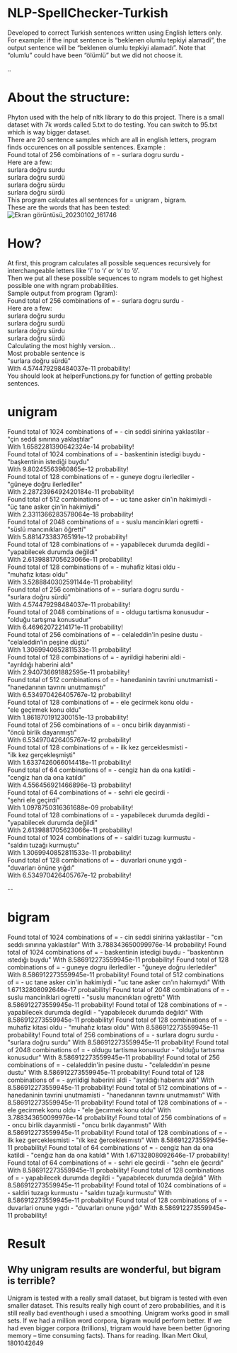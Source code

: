 # NLP-SpellChecker-Turkish

Developed to correct Turkish sentences written using English letters only. 
For example: if the input sentence is “beklenen olumlu tepkiyi alamadi”, the output sentence will be “beklenen olumlu tepkiyi alamadı”.
Note that “olumlu” could have been “ölümlü” but we did not choose it.

..

# About the structure:

Phyton used with the help of nltk library to do this project. There is a small dataset with 7k words
called 5.txt to do testing. You can switch to 95.txt which is way bigger dataset.<br />
There are 20 sentence samples which are all in english letters, program finds occurences on all
possible sentences. Example :<br />
Found total of 256 combinations of = - surlara dogru surdu -<br />
Here are a few:<br />
surlara doğru surdu<br />
surlara doğru surdü<br />
surlara doğru sürdu<br />
surlara doğru sürdü<br />
This program calculates all sentences for = unigram , bigram.<br />
These are the words that has been tested:<br />
![Ekran görüntüsü_20230102_161746](https://user-images.githubusercontent.com/61903795/210236609-f857d8c5-b191-48a1-9cf1-dde04a80a602.png)

# How?
At first, this program calculates all possible sequences recursively for interchangeable letters like ‘i’ to
‘ı’ or ‘o’ to ‘ö’.<br />
Then we put all these possible sequences to ngram models to get highest possible one with ngram
probabilities.<br />
Sample output from program (1gram):<br />
Found total of 256 combinations of = - surlara dogru surdu -<br />
Here are a few:<br />
surlara doğru surdu<br />
surlara doğru surdü<br />
surlara doğru sürdu<br />
surlara doğru sürdü<br />
Calculating the most highly version...<br />
Most probable sentence is<br />
"surlara doğru sürdü"<br />
With 4.574479298484037e-11 probability!<br />
You should look at helperFunctions.py for function of getting probable sentences.<br />

# unigram
Found total of 1024 combinations of = - cin seddi sinirina yaklastilar -<br />
"çin seddi sınırına yaklaştılar"<br />
With 1.6582281390642324e-14 probability!<br />
Found total of 1024 combinations of = - baskentinin istedigi buydu -<br />
"başkentinin istediği buydu"<br />
With 9.80245563960865e-12 probability!<br />
Found total of 128 combinations of = - guneye dogru ilerlediler -<br />
"güneye doğru ilerlediler"<br />
With 2.2872396492420184e-11 probability!<br />
Found total of 512 combinations of = - uc tane asker cin'in hakimiydi -<br />
"üç tane asker çin'in hakimiydi"<br />
With 2.3311366283578064e-18 probability!<br />
Found total of 2048 combinations of = - suslu manciniklari ogretti -<br />
"süslü mancınıkları öğretti"<br />
With 5.881473383765191e-12 probability!<br />
Found total of 128 combinations of = - yapabilecek durumda degildi -<br />
"yapabilecek durumda değildi"<br />
With 2.6139881705623066e-11 probability!<br />
Found total of 128 combinations of = - muhafiz kitasi oldu -<br />
"muhafız kıtası oldu"<br />
With 3.5288840302591144e-11 probability!<br />
Found total of 256 combinations of = - surlara dogru surdu -<br />
"surlara doğru sürdü"<br />
With 4.574479298484037e-11 probability!<br />
Found total of 2048 combinations of = - oldugu tartisma konusudur -<br />
"olduğu tartışma konusudur"<br />
With 6.46962072214171e-11 probability!<br />
Found total of 256 combinations of = - celaleddin'in pesine dustu -<br />
"celaleddin'in peşine düştü"<br />
With 1.3069940852811533e-11 probability!<br />
Found total of 128 combinations of = - ayrildigi haberini aldi -<br />
"ayrıldığı haberini aldı"<br />
With 2.940736691882595e-11 probability!<br />
Found total of 512 combinations of = - hanedaninin tavrini unutmamisti -<br />
"hanedanının tavrını unutmamıştı"<br />
With 6.534970426405767e-12 probability!<br />
Found total of 128 combinations of = - ele gecirmek konu oldu -<br />
"ele geçirmek konu oldu"<br />
With 1.8618701912300151e-13 probability!<br />
Found total of 256 combinations of = - oncu birlik dayanmisti -<br />
"öncü birlik dayanmıştı"<br />
With 6.534970426405767e-12 probability!<br />
Found total of 128 combinations of = - ilk kez gerceklesmisti -<br />
"ilk kez gerçekleşmişti"<br />
With 1.6337426066014418e-11 probability!<br />
Found total of 64 combinations of = - cengiz han da ona katildi -<br />
"cengiz han da ona katıldı"<br />
With 4.556456921466896e-13 probability!<br />
Found total of 64 combinations of = - sehri ele gecirdi -<br />
"şehri ele geçirdi"<br />
With 1.0978750316361688e-09 probability!<br />
Found total of 128 combinations of = - yapabilecek durumda degildi -<br />
"yapabilecek durumda değildi"<br />
With 2.6139881705623066e-11 probability!<br />
Found total of 1024 combinations of = - saldiri tuzagı kurmustu -<br />
"saldırı tuzağı kurmuştu"<br />
With 1.3069940852811533e-11 probability!<br />
Found total of 128 combinations of = - duvarlari onune yıgdı -<br />
"duvarları önüne yığdı"<br />
With 6.534970426405767e-12 probability!<br />

--

# bigram
Found total of 1024 combinations of = - cin seddi sinirina yaklastilar -
"cın seddı sınırına yaklastılar"
With 3.788343650099976e-14 probability!
Found total of 1024 combinations of = - baskentinin istedigi buydu -
"baskentının ıstedığı buydu"
With 8.586912273559945e-11 probability!
Found total of 128 combinations of = - guneye dogru ilerlediler -
"ğuneye doğru ılerledıler"
With 8.586912273559945e-11 probability!
Found total of 512 combinations of = - uc tane asker cin'in hakimiydi -
"uc tane asker cın'ın hakımıydı"
With 1.67132808092646e-17 probability!
Found total of 2048 combinations of = - suslu manciniklari ogretti -
"suslu mancınıkları oğrettı" 
With 8.586912273559945e-11 probability!
Found total of 128 combinations of = - yapabilecek durumda degildi -
"yapabılecek durumda değıldı"
With 8.586912273559945e-11 probability!
Found total of 128 combinations of = - muhafiz kitasi oldu -
"muhafız kıtası oldu"
With 8.586912273559945e-11 probability!
Found total of 256 combinations of = - surlara dogru surdu -
"surlara doğru surdu"
With 8.586912273559945e-11 probability!
Found total of 2048 combinations of = - oldugu tartisma konusudur -
"olduğu tartısma konusudur"
With 8.586912273559945e-11 probability!
Found total of 256 combinations of = - celaleddin'in pesine dustu -
"celaleddın'ın pesıne dustu"
With 8.586912273559945e-11 probability!
Found total of 128 combinations of = - ayrildigi haberini aldi -
"ayrıldığı haberını aldı"
With 8.586912273559945e-11 probability!
Found total of 512 combinations of = - hanedaninin tavrini unutmamisti -
"hanedanının tavrını unutmamıstı"
With 8.586912273559945e-11 probability!
Found total of 128 combinations of = - ele gecirmek konu oldu -
"ele ğecırmek konu oldu"
With 3.788343650099976e-14 probability!
Found total of 256 combinations of = - oncu birlik dayanmisti -
"oncu bırlık dayanmıstı"
With 8.586912273559945e-11 probability!
Found total of 128 combinations of = - ilk kez gerceklesmisti -
"ılk kez ğerceklesmıstı"
With 8.586912273559945e-11 probability!
Found total of 64 combinations of = - cengiz han da ona katildi -
"cenğız han da ona katıldı"
With 1.67132808092646e-17 probability!
Found total of 64 combinations of = - sehri ele gecirdi -
"sehrı ele ğecırdı"
With 8.586912273559945e-11 probability!
Found total of 128 combinations of = - yapabilecek durumda degildi -
"yapabılecek durumda değıldı"
With 8.586912273559945e-11 probability!
Found total of 1024 combinations of = - saldiri tuzagı kurmustu -
"saldırı tuzağı kurmustu"
With 8.586912273559945e-11 probability!
Found total of 128 combinations of = - duvarlari onune yıgdı -
"duvarları onune yığdı"
With 8.586912273559945e-11 probability!
# Result
## Why unigram results are wonderful, but bigram is terrible?
Unigram is tested with a really small dataset, but bigram is tested with even smaller dataset. This
results really high count of zero probabilities, and it is still really bad eventhough i used a smoothing.
Unigram works good in small sets. If we had a million word corpora, bigram would perform better. If
we had even bigger corpora (trillions), trigram would have been better (ignoring memory – time
consuming facts).
Thans for reading.
İlkan Mert Okul, 1801042649




